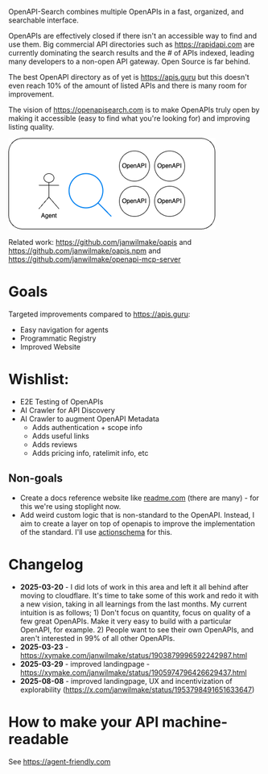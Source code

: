 OpenAPI-Search combines multiple OpenAPIs in a fast, organized, and searchable interface.

OpenAPIs are effectively closed if there isn't an accessible way to find and use them. Big commercial API directories such as https://rapidapi.com are currently dominating the search results and the # of APIs indexed, leading many developers to a non-open API gateway. Open Source is far behind.

The best OpenAPI directory as of yet is https://apis.guru but this doesn't even reach 10% of the amount of listed APIs and there is many room for improvement.

The vision of https://openapisearch.com is to make OpenAPIs truly open by making it accessible (easy to find what you're looking for) and improving listing quality.

![](explorer.drawio.png)

Related work: https://github.com/janwilmake/oapis and https://github.com/janwilmake/oapis.npm and https://github.com/janwilmake/openapi-mcp-server

# Goals

Targeted improvements compared to https://apis.guru:

- Easy navigation for agents
- Programmatic Registry
- Improved Website

# Wishlist:

- E2E Testing of OpenAPIs
- AI Crawler for API Discovery
- AI Crawler to augment OpenAPI Metadata
  - Adds authentication + scope info
  - Adds useful links
  - Adds reviews
  - Adds pricing info, ratelimit info, etc

## Non-goals

- Create a docs reference website like [readme.com](https://readme.com) (there are many) - for this we're using stoplight now.
- Add weird custom logic that is non-standard to the OpenAPI. Instead, I aim to create a layer on top of openapis to improve the implementation of the standard. I'll use [actionschema](https://actionschema.com) for this.

# Changelog

- **2025-03-20** - I did lots of work in this area and left it all behind after moving to cloudflare. It's time to take some of this work and redo it with a new vision, taking in all learnings from the last months. My current intuition is as follows; 1) Don't focus on quantity, focus on quality of a few great OpenAPIs. Make it very easy to build with a particular OpenAPI, for example. 2) People want to see their own OpenAPIs, and aren't interested in 99% of all other OpenAPIs.
- **2025-03-23** - https://xymake.com/janwilmake/status/1903879996592242987.html
- **2025-03-29** - improved landingpage - https://xymake.com/janwilmake/status/1905974796426629437.html
- **2025-08-08** - improved landingpage, UX and incentivization of explorability (https://x.com/janwilmake/status/1953798491651633647)

# How to make your API machine-readable

See https://agent-friendly.com
